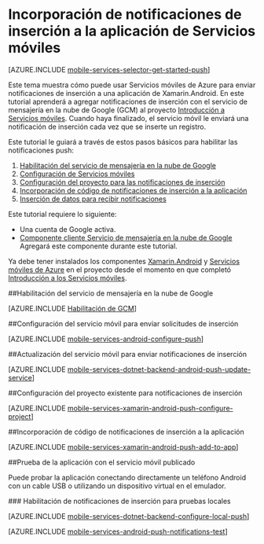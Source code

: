 <properties 
	pageTitle="Introducción a Servicios móviles para aplicaciones de Android de Xamarin - Servicios móviles de Azure" 
	description="Obtenga información acerca de cómo usar Servicios móviles de Azure y centros de notificaciones para enviar notificaciones de inserción a la aplicación Xamarin Android" 
	services="mobile-services" 
	documentationCenter="xamarin" 
	authors="ggailey777" 
	manager="dwrede" 
	editor="mollybos"/>

<tags 
	ms.service="mobile-services" 
	ms.workload="mobile" 
	ms.tgt_pltfrm="mobile-xamarin-android" 
	ms.devlang="dotnet" 
	ms.topic="article" 
	ms.date="04/09/2015" 
	ms.author="glenga"/>

# Incorporación de notificaciones de inserción a la aplicación de Servicios móviles

[AZURE.INCLUDE [mobile-services-selector-get-started-push](../../includes/mobile-services-selector-get-started-push.md)]

Este tema muestra cómo puede usar Servicios móviles de Azure para enviar notificaciones de inserción a una aplicación de Xamarin.Android. En este tutorial aprenderá a agregar notificaciones de inserción con el servicio de mensajería en la nube de Google (GCM) al proyecto [Introducción a Servicios móviles]. Cuando haya finalizado, el servicio móvil le enviará una notificación de inserción cada vez que se inserte un registro.

Este tutorial le guiará a través de estos pasos básicos para habilitar las notificaciones push:

1. [Habilitación del servicio de mensajería en la nube de Google](#register)
2. [Configuración de Servicios móviles](#configure)
3. [Configuración del proyecto para las notificaciones de inserción](#configure-app)
4. [Incorporación de código de notificaciones de inserción a la aplicación](#add-push)
5. [Inserción de datos para recibir notificaciones](#test)

Este tutorial requiere lo siguiente:

+ Una cuenta de Google activa.
+ [Componente cliente Servicio de mensajería en la nube de Google] Agregará este componente durante este tutorial.

Ya debe tener instalados los componentes [Xamarin.Android] y [Servicios móviles de Azure][Azure Mobile Services Component] en el proyecto desde el momento en que completó [Introducción a los Servicios móviles].

##<a id="register"></a>Habilitación del servicio de mensajería en la nube de Google

[AZURE.INCLUDE [Habilitación de GCM](../../includes/mobile-services-enable-Google-cloud-messaging.md)]

##<a id="configure"></a>Configuración del servicio móvil para enviar solicitudes de inserción

[AZURE.INCLUDE [mobile-services-android-configure-push](../../includes/mobile-services-android-configure-push.md)]

##<a id="update-server"></a>Actualización del servicio móvil para enviar notificaciones de inserción

[AZURE.INCLUDE [mobile-services-dotnet-backend-android-push-update-service](../../includes/mobile-services-dotnet-backend-android-push-update-service.md)]

##<a id="configure-app"></a>Configuración del proyecto existente para notificaciones de inserción

[AZURE.INCLUDE [mobile-services-xamarin-android-push-configure-project](../../includes/mobile-services-xamarin-android-push-configure-project.md)]

##<a id="add-push"></a>Incorporación de código de notificaciones de inserción a la aplicación

[AZURE.INCLUDE [mobile-services-xamarin-android-push-add-to-app](../../includes/mobile-services-xamarin-android-push-add-to-app.md)]

##<a name="test-app"></a>Prueba de la aplicación con el servicio móvil publicado

Puede probar la aplicación conectando directamente un teléfono Android con un cable USB o utilizando un dispositivo virtual en el emulador.

###<a id="local-testing"></a> Habilitación de notificaciones de inserción para pruebas locales

[AZURE.INCLUDE [mobile-services-dotnet-backend-configure-local-push](../../includes/mobile-services-dotnet-backend-configure-local-push.md)]

[AZURE.INCLUDE [mobile-services-android-push-notifications-test](../../includes/mobile-services-android-push-notifications-test.md)]

<!-- URLs. -->
[Introducción a Servicios móviles]: mobile-services-dotnet-backend-xamarin-android-get-started.md
[Introducción a los Servicios móviles]: mobile-services-dotnet-backend-xamarin-android-get-started.md


[Componente cliente Servicio de mensajería en la nube de Google]: http://components.xamarin.com/view/GCMClient/
[Xamarin.Android]: http://xamarin.com/download/
[Azure Mobile Services Component]: http://components.xamarin.com/view/azure-mobile-services/

<!---HONumber=August15_HO6-->